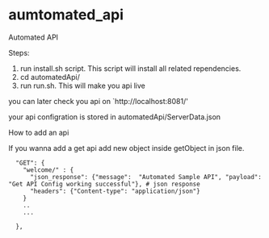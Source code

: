 # aumtomated_api
Automated API

Steps:

1. run install.sh script. This script will install all related rependencies.
2. cd automatedApi/
3. run run.sh. This will make you api live

you can later check you api on
`http://localhost:8081/'

your api configration is stored in automatedApi/ServerData.json

How to add an api

If you wanna add a get api add new object inside getObject in json file.
```
  "GET": {
    "welcome/" : {
      "json_response": {"message":  "Automated Sample API", "payload":  "Get API Config working successful"}, # json response
      "headers": {"Content-type": "application/json"}
    }
    ..
    ...
    
  },
  ```

